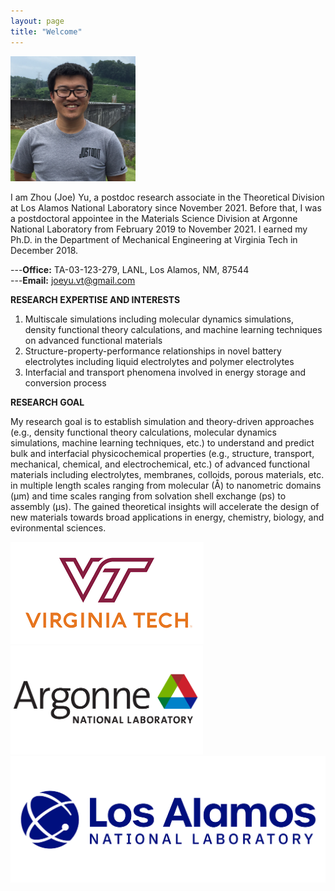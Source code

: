 ```yaml
---
layout: page
title: "Welcome"
---
```


<img src="./assets/headshot.JPG" width="200" height="200">  


I am Zhou (Joe) Yu, a postdoc research associate in the Theoretical Division at Los Alamos National Laboratory since November 2021. Before that, I was a postdoctoral appointee in the Materials Science Division at Argonne National Laboratory from February 2019 to November 2021. I earned my Ph.D. in the Department of Mechanical Engineering at Virginia Tech in December 2018.

---**Office:** TA-03-123-279, LANL, Los Alamos, NM, 87544      
---**Email:** joeyu.vt@gmail.com

**RESEARCH EXPERTISE AND INTERESTS**
1. Multiscale simulations including molecular dynamics simulations, density functional theory calculations, and machine learning techniques on advanced functional materials
2. Structure-property-performance relationships in novel battery electrolytes including liquid electrolytes and polymer electrolytes
3. Interfacial and transport phenomena involved in energy storage and conversion process 


**RESEARCH GOAL**

My research goal is to establish simulation and theory-driven approaches (e.g., density functional theory calculations, molecular dynamics simulations, machine learning techniques, etc.) to understand and predict bulk and interfacial physicochemical properties (e.g., structure, transport, mechanical, chemical, and electrochemical, etc.) of advanced functional materials including electrolytes, membranes, colloids, porous materials, etc. in multiple length scales ranging from molecular (Å) to nanometric domains (μm) and time scales ranging from solvation shell exchange (ps) to assembly (μs). The gained theoretical insights will accelerate the design of new materials towards broad applications in energy, chemistry, biology, and evironmental sciences.


![VT_LOGO](./assets/vt.png)
![Argonne_LOGO](./assets/Argonne.png)
![LANL_LOGO](./assets/LANL.png)

